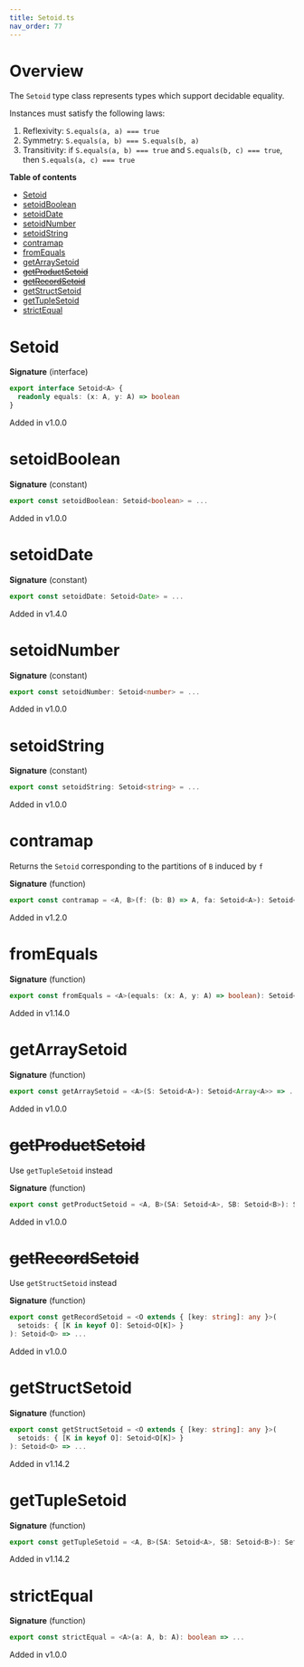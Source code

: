 ```yaml
---
title: Setoid.ts
nav_order: 77
---
```


# Overview

The `Setoid` type class represents types which support decidable equality.

Instances must satisfy the following laws:

1. Reflexivity: `S.equals(a, a) === true`
2. Symmetry: `S.equals(a, b) === S.equals(b, a)`
3. Transitivity: if `S.equals(a, b) === true` and `S.equals(b, c) === true`, then `S.equals(a, c) === true`

<!-- START doctoc generated TOC please keep comment here to allow auto update -->
<!-- DON'T EDIT THIS SECTION, INSTEAD RE-RUN doctoc TO UPDATE -->
**Table of contents**

- [Setoid](#setoid)
- [setoidBoolean](#setoidboolean)
- [setoidDate](#setoiddate)
- [setoidNumber](#setoidnumber)
- [setoidString](#setoidstring)
- [contramap](#contramap)
- [fromEquals](#fromequals)
- [getArraySetoid](#getarraysetoid)
- [~~getProductSetoid~~](#getproductsetoid)
- [~~getRecordSetoid~~](#getrecordsetoid)
- [getStructSetoid](#getstructsetoid)
- [getTupleSetoid](#gettuplesetoid)
- [strictEqual](#strictequal)

<!-- END doctoc generated TOC please keep comment here to allow auto update -->

# Setoid

**Signature** (interface)

```ts
export interface Setoid<A> {
  readonly equals: (x: A, y: A) => boolean
}
```

Added in v1.0.0

# setoidBoolean

**Signature** (constant)

```ts
export const setoidBoolean: Setoid<boolean> = ...
```

Added in v1.0.0

# setoidDate

**Signature** (constant)

```ts
export const setoidDate: Setoid<Date> = ...
```

Added in v1.4.0

# setoidNumber

**Signature** (constant)

```ts
export const setoidNumber: Setoid<number> = ...
```

Added in v1.0.0

# setoidString

**Signature** (constant)

```ts
export const setoidString: Setoid<string> = ...
```

Added in v1.0.0

# contramap

Returns the `Setoid` corresponding to the partitions of `B` induced by `f`

**Signature** (function)

```ts
export const contramap = <A, B>(f: (b: B) => A, fa: Setoid<A>): Setoid<B> => ...
```

Added in v1.2.0

# fromEquals

**Signature** (function)

```ts
export const fromEquals = <A>(equals: (x: A, y: A) => boolean): Setoid<A> => ...
```

Added in v1.14.0

# getArraySetoid

**Signature** (function)

```ts
export const getArraySetoid = <A>(S: Setoid<A>): Setoid<Array<A>> => ...
```

Added in v1.0.0

# ~~getProductSetoid~~

Use `getTupleSetoid` instead

**Signature** (function)

```ts
export const getProductSetoid = <A, B>(SA: Setoid<A>, SB: Setoid<B>): Setoid<[A, B]> => ...
```

Added in v1.0.0

# ~~getRecordSetoid~~

Use `getStructSetoid` instead

**Signature** (function)

```ts
export const getRecordSetoid = <O extends { [key: string]: any }>(
  setoids: { [K in keyof O]: Setoid<O[K]> }
): Setoid<O> => ...
```

Added in v1.0.0

# getStructSetoid

**Signature** (function)

```ts
export const getStructSetoid = <O extends { [key: string]: any }>(
  setoids: { [K in keyof O]: Setoid<O[K]> }
): Setoid<O> => ...
```

Added in v1.14.2

# getTupleSetoid

**Signature** (function)

```ts
export const getTupleSetoid = <A, B>(SA: Setoid<A>, SB: Setoid<B>): Setoid<[A, B]> => ...
```

Added in v1.14.2

# strictEqual

**Signature** (function)

```ts
export const strictEqual = <A>(a: A, b: A): boolean => ...
```

Added in v1.0.0
